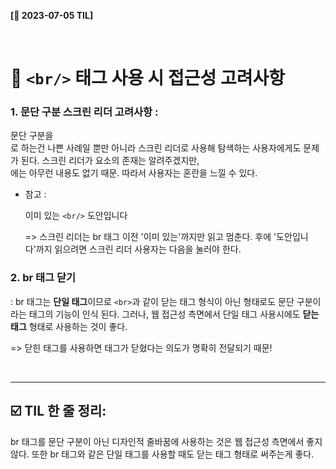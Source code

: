 **[📆 2023-07-05 TIL]**

<br/>

# 📍 `<br/>` 태그 사용 시 접근성 고려사항

### 1. 문단 구분 스크린 리더 고려사항 :

문단 구분을 <br>로 하는건 나쁜 사례일 뿐만 아니라 스크린 리더로 사용해 탐색하는 사용자에게도 문제가 된다. 스크린 리더가 요소의 존재는 알려주겠지만, <br>에는 아무런 내용도 없기 때문. 따라서 사용자는 혼란을 느낄 수 있다.

- 참고
  : <p> 이미 있는 `<br/>` 도안입니다 <p> => 스크린 리더는 br 태그 이전 '이미 있는'까지만 읽고 멈춘다. 후에 '도안입니다'까지 읽으려면 스크린 리더 사용자는 다음을 눌러야 한다.

### 2. br 태그 닫기

: br 태그는 **단일 태그**이므로 `<br>`과 같이 닫는 태그 형식이 아닌 형태로도 문단 구분이라는 태그의 기능이 인식 된다. 그러나, 웹 접근성 측면에서 단일 태그 사용시에도 **닫는 태그** 형태로 사용하는 것이 좋다.

=> 닫힌 태그를 사용하면 태그가 닫혔다는 의도가 명확히 전달되기 때문!

<br/>
<hr/>

## ☑️ TIL 한 줄 정리:

br 태그를 문단 구분이 아닌 디자인적 줄바꿈에 사용하는 것은 웹 접근성 측면에서 좋지 않다. 또한 br 태그와 같은 단일 태그를 사용할 때도 닫는 태그 형태로 써주는게 좋다.
